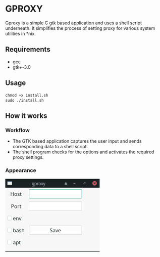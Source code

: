 # GPROXY
Gproxy is a simple C gtk based application and uses a shell script underneath. It simplifies the process of setting proxy for various system utilities in *nix.

## Requirements
* gcc
* gtk+-3.0

## Usage
```
chmod +x install.sh
sudo ./install.sh
```

## How it works
### Workflow
- The GTK based application captures the user input and sends corresponding data to a shell script.
- The shell program checks for the options and activates the required proxy settings.

### Appearance
![](assets/view.png?raw=true)